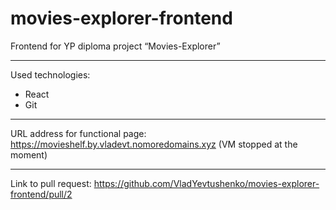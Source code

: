 # movies-explorer-frontend

Frontend for YP diploma project “Movies-Explorer”

---

Used technologies:

* React 
* Git

---

URL address for functional page: https://movieshelf.by.vladevt.nomoredomains.xyz (VM stopped at the moment)

___

Link to pull request: https://github.com/VladYevtushenko/movies-explorer-frontend/pull/2
